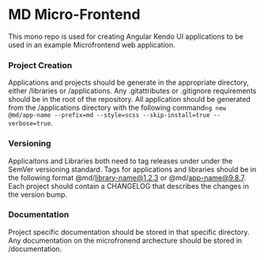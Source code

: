 # MD Micro-Frontend #
This mono repo is used for creating Angular Kendo UI applications to be used in an example Microfrontend web application.

### Project Creation ###
Applications and projects should be generate in the appropriate directory, either /libraries or /applications. Any .gitattributes or .gitignore requirements should be in the root of the repository. All application should be generated from the /applications directory with the following command```ng new @md/app-name --prefix=md --style=scss --skip-install=true --verbose=true```.

### Versioning ###
Applicaitons and Libraries both need to tag releases under under the SemVer versioning standard. Tags for applications and libraries should be in the following format @md/library-name@1.2.3 or @md/app-name@9.8.7. Each project should contain a CHANGELOG that describes the changes in the version bump.

### Documentation ###
Project specific documentation should be stored in that specific directory. Any documentation on the microfronend archecture should be stored in /documentation.

